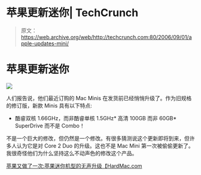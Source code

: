# 苹果更新迷你| TechCrunch

> 原文：<https://web.archive.org/web/http://techcrunch.com:80/2006/09/01/apple-updates-mini/>

# 苹果更新迷你

![](img/39f96a287d683f586b6251db23f09a2f.png)

人们报告说，他们最近订购的 Mac Minis 在发货前已经悄悄升级了。作为旧规格的修订版，新款 Minis 具有以下特点:

*   酷睿双核 1.66GHz，而非酷睿单核 1.5GHz*   高清 100GB 而非 60GB*   SuperDrive 而不是 Combo！

不是一个巨大的修改，但仍然是一个修改。有很多猜测说这个更新即将到来，但许多人认为它是对 Core 2 Duo 的升级。这也不是 Mac Mini 第一次被偷偷更新了。我很奇怪他们为什么坚持这么不动声色的修改这个产品。

[苹果又做了一次:苹果迷你机型的无声升级【HardMac.com ](https://web.archive.org/web/20130627214352/http://www.hardmac.com/news/2006-08-31/#5869)